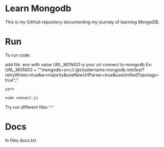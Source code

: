 
# Learn Mongodb
This is my GitHub repository documenting my journey of learning MongoDB.

# Run
To run code:

add file .env with value URL_MONGO is your url connect to mongodb
Ex: URL_MONGO = ""mongodb+srv://<username>:<password>@clustername.mongodb.net/test?retryWrites=true&w=majority&useNewUrlParser=true&useUnifiedTopology=true";"

``` bash
yarn
```

``` bash
node connect.js
```
Try run different files ^.^

# Docs
In files docs.txt